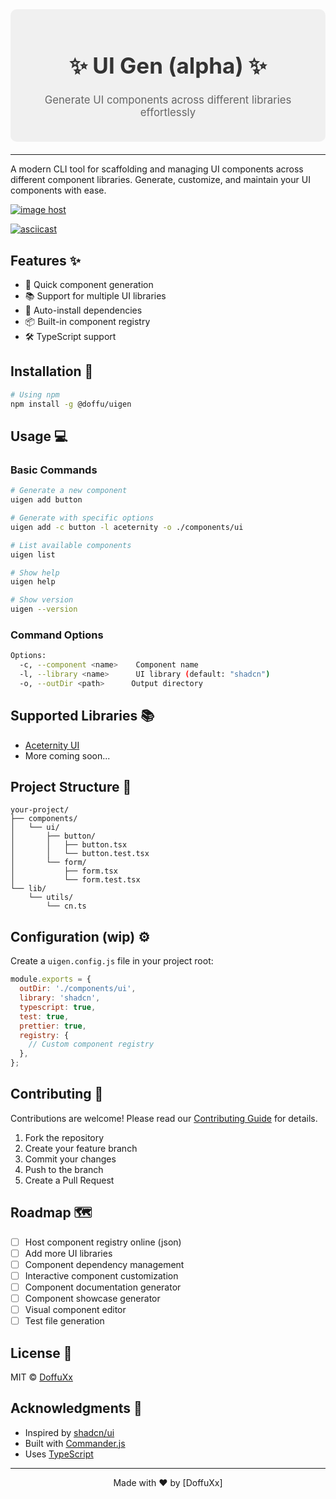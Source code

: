 <div style="text-align: center; padding: 20px; background-color: #f0f0f0; border-radius: 10px; margin-bottom: 20px;">
  <h1 style="font-size: 2.5em; color: #333;">✨ UI Gen (alpha) ✨</h1>
  <p style="font-size: 1.2em; color: #666;">Generate UI components across different libraries effortlessly</p>
</div>

---

A modern CLI tool for scaffolding and managing UI components across different component libraries. Generate, customize, and maintain your UI components with ease.

<a href="https://imgbox.com/Rtx5hiZ3" target="_blank"><img src="https://thumbs2.imgbox.com/dd/72/Rtx5hiZ3_t.png" alt="image host"/></a>

[![asciicast](https://asciinema.org/a/lGeMMYyKeISbAIvdlbXJrDNwU.svg)](https://asciinema.org/a/lGeMMYyKeISbAIvdlbXJrDNwU)

## Features ✨

- 🚀 Quick component generation
- 📚 Support for multiple UI libraries
- 🔄 Auto-install dependencies
- 📦 Built-in component registry
- 🛠 TypeScript support

## Installation 🔧

```bash
# Using npm
npm install -g @doffu/uigen
```

## Usage 💻

### Basic Commands

```bash
# Generate a new component
uigen add button

# Generate with specific options
uigen add -c button -l aceternity -o ./components/ui

# List available components
uigen list

# Show help
uigen help

# Show version
uigen --version
```

### Command Options

```bash
Options:
  -c, --component <name>    Component name
  -l, --library <name>      UI library (default: "shadcn")
  -o, --outDir <path>      Output directory
```

## Supported Libraries 📚

- [Aceternity UI](https://ui.aceternity.com/)
- More coming soon...

## Project Structure 📁

```
your-project/
├── components/
│   └── ui/
│       ├── button/
│       │   ├── button.tsx
│       │   └── button.test.tsx
│       └── form/
│           ├── form.tsx
│           └── form.test.tsx
└── lib/
    └── utils/
        └── cn.ts
```

## Configuration (wip) ⚙️

Create a `uigen.config.js` file in your project root:

```javascript
module.exports = {
  outDir: './components/ui',
  library: 'shadcn',
  typescript: true,
  test: true,
  prettier: true,
  registry: {
    // Custom component registry
  },
};
```

## Contributing 🤝

Contributions are welcome! Please read our [Contributing Guide](CONTRIBUTING.md) for details.

1. Fork the repository
2. Create your feature branch
3. Commit your changes
4. Push to the branch
5. Create a Pull Request

## Roadmap 🗺️

- [ ] Host component registry online (json)
- [ ] Add more UI libraries
- [ ] Component dependency management
- [ ] Interactive component customization
- [ ] Component documentation generator
- [ ] Component showcase generator
- [ ] Visual component editor
- [ ] Test file generation

## License 📄

MIT © [DoffuXx](https://github.com/DoffuXx)

## Acknowledgments 🙏

- Inspired by [shadcn/ui](https://ui.shadcn.com/)
- Built with [Commander.js](https://github.com/tj/commander.js/)
- Uses [TypeScript](https://www.typescriptlang.org/)

---

<p align="center">Made with ❤️ by [DoffuXx] </p>
